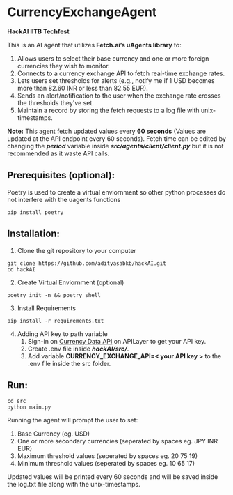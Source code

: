 # CurrencyExchangeAgent
**HackAI IITB Techfest**

This is an AI agent that utilizes **Fetch.ai’s uAgents library** to:
 1. Allows users to select their base currency and one or more foreign currencies they wish to monitor.
 2. Connects to a currency exchange API to fetch real-time exchange rates.
 3. Lets users set thresholds for alerts (e.g., notify me if 1 USD becomes more than 82.60 INR or less
than 82.55 EUR).
 4. Sends an alert/notification to the user when the exchange rate crosses the thresholds they've set.
 5. Maintain a record by storing the fetch requests to a log file with unix-timestamps.

    
**Note:** This agent fetch updated values every **60 seconds** (Values are updated at the API endpoint every 60 seconds). 
Fetch time can be edited by changing the ***period*** variable inside ***src/agents/client/client.py*** but it is not recommended as it waste API calls.


## Prerequisites (optional):
Poetry is used to create a virtual enviornment so other python
 processes do not interfere with the uagents functions
```
pip install poetry
```




## Installation:

1. Clone the git repository to your computer
```
git clone https://github.com/adityasabkb/hackAI.git
cd hackAI
```


2. Create Virtual Enviornment (optional)
```
poetry init -n && poetry shell
```



3. Install Requirements
```
pip install -r requirements.txt
```

4. Adding API key to path variable
   1. Sign-in on [Currency Data API](https://apilayer.com/marketplace/currency_data-api) on APILayer to get your API key.
   2. Create .env file inside ***hackAI/src/***.
   3. Add variable **CURRENCY_EXCHANGE_API=< your API key >** to the .env file inside the src folder.


## Run:

```
cd src
python main.py
```

Running the agent will prompt the user to set:
   1. Base Currency (eg. USD)
   2. One or more secondary currencies (seperated by spaces eg. JPY INR EUR)
   3. Maximum threshold values (seperated by spaces eg. 20 75 19)
   4. Minimum threshold values (seperated by spaces eg. 10 65 17)

Updated values will be printed every 60 seconds and will be saved inside the log.txt file along with the unix-timestamps.

